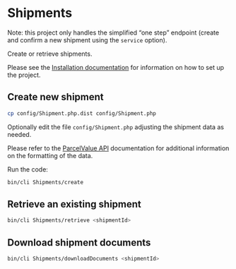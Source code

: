 # Shipments

Note: this project only handles the simplified “one step” endpoint (create and confirm a new shipment using the `service` option).

Create or retrieve shipments.

Please see the [Installation documentation](Installation.md) for information on how to set up the project.

## Create new shipment

```bash
cp config/Shipment.php.dist config/Shipment.php
```

Optionally edit the file `config/Shipment.php` adjusting the shipment data as needed.

Please refer to the [ParcelValue API](https://parcelvalue.github.io/api/) documentation for additional information on the formatting of the data.

Run the code:

```bash
bin/cli Shipments/create
```

## Retrieve an existing shipment

```bash
bin/cli Shipments/retrieve <shipmentId>
```

## Download shipment documents

```bash
bin/cli Shipments/downloadDocuments <shipmentId>
```
